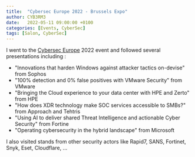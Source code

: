 ```yaml
---
title:  "Cybersec Europe 2022 - Brussels Expo"
author: CYB3RM3
date:   2022-05-11 09:00:00 +0100
categories: [Events, CyberSec]
tags: [Salon, CyberSec]
---
```

I went to the <a href="https://www.cyberseceurope.com/" target="_blank">Cybersec Europe</a> 2022 event and followed several presentations including :

- "Innovations that harden Windows against attacker tactics on-devise" from Sophos
- "100% detection and 0% false positives with VMware Security" from VMware
- "Bringing the Cloud experience to your data center with HPE and Zerto" from HPE
- "How does XDR technology make SOC services accessible to SMBs?" from Approach and Tehtris
- "Using AI to deliver shared Threat Intelligence and actionable Cyber Security" from Fortine
- "Operating cybersecurity in the hybrid landscape" from Microsoft

I also visited stands from other security actors like Rapid7, SANS, Fortinet, Snyk, Eset, Cloudflare, ...

[Events]:      https://www.cyberseceurope.com/